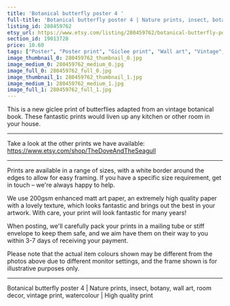```yaml
---
title: 'Botanical butterfly poster 4 '
full-title: 'Botanical butterfly poster 4 | Nature prints, insect, botany, wall art, room decor, vintage print, watercolour | High quality print'
listing_id: 280459762
etsy_url: https://www.etsy.com/listing/280459762/botanical-butterfly-poster-4-nature?utm_source=site&utm_medium=api&utm_campaign=api
section_id: 19013728
price: 10.60
tags: ["Poster", "Poster print", "Giclee print", "Wall art", "Vintage", "Watercolour", "Nature", "Botanical art", "Wildlife", "Nature print", "Butterfly print", "Butterfly art"]
image_thumbnail_0: 280459762_thumbnail_0.jpg
image_medium_0: 280459762_medium_0.jpg
image_full_0: 280459762_full_0.jpg
image_thumbnail_1: 280459762_thumbnail_1.jpg
image_medium_1: 280459762_medium_1.jpg
image_full_1: 280459762_full_1.jpg
---
```

This is a new giclee print of butterflies adapted from an vintage botanical book. These fantastic prints would liven up any kitchen or other room in your house. 

---

Take a look at the other prints we have available: https://www.etsy.com/shop/TheDoveAndTheSeagull

---

Prints are available in a range of sizes, with a white border around the edges to allow for easy framing. If you have a specific size requirement, get in touch – we&#39;re always happy to help.

We use 200gsm enhanced matt art paper, an extremely high quality paper with a lovely texture, which looks fantastic and brings out the best in your artwork. With care, your print will look fantastic for many years!

When posting, we&#39;ll carefully pack your prints in a mailing tube or stiff envelope to keep them safe, and we aim have them on their way to you within 3-7 days of receiving your payment.

Please note that the actual item colours shown may be different from the photos above due to different monitor settings, and the frame shown is for illustrative purposes only.

---

Botanical butterfly poster 4 | Nature prints, insect, botany, wall art, room decor, vintage print, watercolour | High quality print
